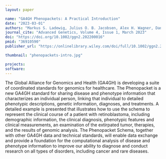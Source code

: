 ```yaml
---
layout: paper

name: "GA4GH Phenopackets: A Practical Introduction"
date: "2023-03-01"
authors: "Markus S. Ladewig, Julius O. B. Jacobsen, Alex H. Wagner, Daniel Danis, Baha El Kassaby, Michael Gargano, Tudor Groza, Michael Baudis, Robin Steinhaus, Dominik Seelow, Nikolaos E. Bechrakis, Christopher J. Mungall, Paul N. Schofield, Olivier Elemento, Lindsay Smith, Julie A. McMurry, Monica Munoz-Torres, Melissa A. Haendel, Peter N. Robinson"
journal_cite: "Advanced Genetics, Volume 4, Issue 1, March 2023"
doi: "https://doi.org/10.1002/ggn2.202200016"
pmid: "36910590"
publisher_url: "https://onlinelibrary.wiley.com/doi/full/10.1002/ggn2.202200016"

thumbnail: "phenopackets-intro.jpg"

projects:
software:
---
```

The Global Alliance for Genomics and Health (GA4GH) is developing a suite of coordinated standards for genomics for healthcare. The Phenopacket is a new GA4GH standard for sharing disease and phenotype information that characterizes an individual person, linking that individual to detailed phenotypic descriptions, genetic information, diagnoses, and treatments. A detailed example is presented that illustrates how to use the schema to represent the clinical course of a patient with retinoblastoma, including demographic information, the clinical diagnosis, phenotypic features and clinical measurements, an examination of the extirpated tumor, therapies, and the results of genomic analysis. The Phenopacket Schema, together with other GA4GH data and technical standards, will enable data exchange and provide a foundation for the computational analysis of disease and phenotype information to improve our ability to diagnose and conduct research on all types of disorders, including cancer and rare diseases.

